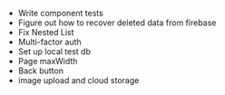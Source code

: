 - Write component tests
- Figure out how to recover deleted data from firebase
- Fix Nested List
- Multi-factor auth
- Set up local test db
- Page maxWidth
- Back button
- image upload and cloud storage
